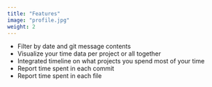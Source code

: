 ```yaml
---
title: "Features"
image: "profile.jpg"
weight: 2
---
```


- Filter by date and git message contents
- Visualize your time data per project or all together
- Integrated timeline on what projects you spend most of your time
- Report time spent in each commit
- Report time spent in each file
